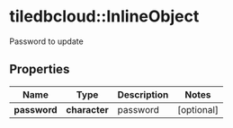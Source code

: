 # tiledbcloud::InlineObject

Password to update
## Properties
Name | Type | Description | Notes
------------ | ------------- | ------------- | -------------
**password** | **character** | password | [optional] 


